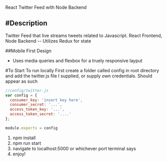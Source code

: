 React Twitter Feed with Node Backend


#Description
---
Twitter Feed that live streams tweets related to Javascript.
React Frontend, Node Backend -- Utilizes Redux for state

##Mobile First Design
* Uses media queries and flexbox for a truely responsive layput

#To Start
To run locally
First create a folder called config in root directory and add the twitter.js file I supplied, or supply own credentials. Should appear as such

  ```javascript
  //config/twitter.js
  var config = {
    consumer_key: 'insert key here',
    consumer_secret: '...',
    access_token_key: '...',
    access_token_secret: '....'
  };

  module.exports = config
  ```
1. npm install
2. npm run start
3. navigate to localhost:5000 or whichever port terminal says
4. enjoy!
